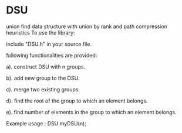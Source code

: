 # DSU
union find data structure with union by rank and path compression heuristics To use the library:

include "DSU.h" in your source file.

following functionalities are provided:

a). construct DSU with n groups.

b). add new group to the DSU.

c). merge two existing groups.

d). find the root of the group to which an element belongs.

e). find number of elements in the group to which an element belongs.

Example usage : DSU myDSU(n);
